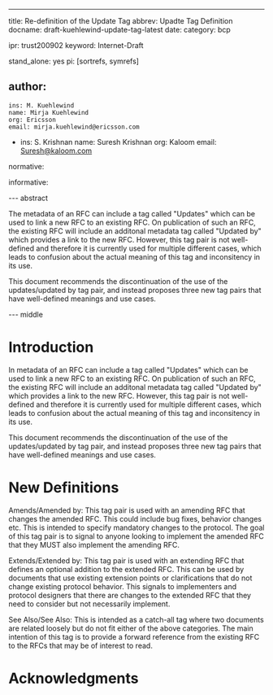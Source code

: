---
title: Re-definition of the Update Tag
abbrev: Upadte Tag Definition
docname: draft-kuehlewind-update-tag-latest
date:
category: bcp

ipr: trust200902
keyword: Internet-Draft

stand_alone: yes
pi: [sortrefs, symrefs]

author:
  -
    ins: M. Kuehlewind
    name: Mirja Kuehlewind
    org: Ericsson
    email: mirja.kuehlewind@ericsson.com
  -
    ins: S. Krishnan
    name: Suresh Krishnan
    org: Kaloom
    email: Suresh@kaloom.com

normative:


informative:



--- abstract

The metadata of an RFC can include a tag called "Updates" which can be used to link a new RFC to an existing RFC. On publication of such an RFC, the existing RFC will include an additonal metadata tag called "Updated by" which provides a link to the new RFC. However, this tag pair is not well-defined and therefore it is currently used for multiple different cases, which leads to confusion about the actual meaning of this tag and inconsitency in its use.

This document recommends the discontinuation of the use of the updates/updated by tag pair, and instead proposes three new tag pairs that have well-defined meanings and use cases. 

--- middle

# Introduction

In metadata of an RFC can include a tag called "Updates" which can be used to link a new RFC to an existing RFC. On publication of such an RFC, the existing RFC will include an additonal metadata tag called "Updated by" which provides a link to the new RFC. However, this tag pair is not well-defined and therefore it is currently used for multiple different cases, which leads to confusion about the actual meaning of this tag and inconsitency in its use.

This document recommends the discontinuation of the use of the updates/updated by tag pair, and instead proposes three new tag pairs that have well-defined meanings and use cases.

# New Definitions

Amends/Amended by: This tag pair is used with an amending RFC that
changes the amended RFC. This could include bug fixes, behavior
changes etc. This is intended to specify mandatory changes to the
protocol. The goal of this tag pair is to signal to anyone looking to
implement the amended RFC that they MUST also implement the amending
RFC.

Extends/Extended by: This tag pair is used with an extending RFC that
defines an optional addition to the extended RFC. This can be used by
documents that use existing extension points or clarifications that do
not change existing protocol behavior. This signals to implementers
and protocol designers that there are changes to the extended RFC that
they need to consider but not necessarily implement.

See Also/See Also: This is intended as a catch-all tag where two
documents are related loosely but do not fit either of the above
categories. The main intention of this tag is to provide a forward
reference from the existing RFC to the RFCs that may be of interest to
read.

# Acknowledgments

